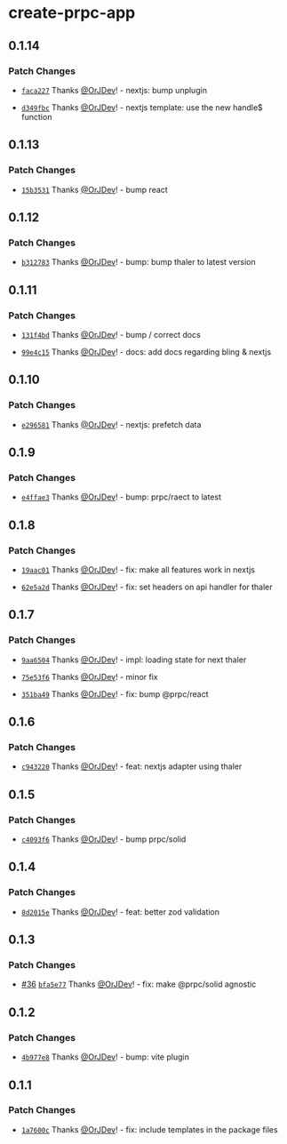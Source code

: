 # create-prpc-app

## 0.1.14

### Patch Changes

- [`faca227`](https://github.com/OrJDev/prpc/commit/faca22708bad5c762bea38bd7591bb751889714e) Thanks [@OrJDev](https://github.com/OrJDev)! - nextjs: bump unplugin

- [`d349fbc`](https://github.com/OrJDev/prpc/commit/d349fbc86b0d199b38307b523dfe637dea877fcd) Thanks [@OrJDev](https://github.com/OrJDev)! - nextjs template: use the new handle$ function

## 0.1.13

### Patch Changes

- [`15b3531`](https://github.com/OrJDev/prpc/commit/15b3531c07bb631669ace2b7cf8b92eb7fb93407) Thanks [@OrJDev](https://github.com/OrJDev)! - bump react

## 0.1.12

### Patch Changes

- [`b312783`](https://github.com/OrJDev/prpc/commit/b3127837cde991ed9e87ff653f5ce5dc9edf10a2) Thanks [@OrJDev](https://github.com/OrJDev)! - bump: bump thaler to latest version

## 0.1.11

### Patch Changes

- [`131f4bd`](https://github.com/OrJDev/prpc/commit/131f4bd1eb3b01ba813c8defb1f0546f8d305b72) Thanks [@OrJDev](https://github.com/OrJDev)! - bump / correct docs

- [`99e4c15`](https://github.com/OrJDev/prpc/commit/99e4c15f0fda199fe6a387948b2507a3b1492eff) Thanks [@OrJDev](https://github.com/OrJDev)! - docs: add docs regarding bling & nextjs

## 0.1.10

### Patch Changes

- [`e296581`](https://github.com/OrJDev/prpc/commit/e296581f2c4264c3e84c6b44cd780a4c4df3f8e8) Thanks [@OrJDev](https://github.com/OrJDev)! - nextjs: prefetch data

## 0.1.9

### Patch Changes

- [`e4ffae3`](https://github.com/OrJDev/prpc/commit/e4ffae3ca912f99b9afa55fa9faa10f9c9d90dd9) Thanks [@OrJDev](https://github.com/OrJDev)! - bump: prpc/raect to latest

## 0.1.8

### Patch Changes

- [`19aac01`](https://github.com/OrJDev/prpc/commit/19aac01e73b012ca888ca556a706d1f63da671c2) Thanks [@OrJDev](https://github.com/OrJDev)! - fix: make all features work in nextjs

- [`62e5a2d`](https://github.com/OrJDev/prpc/commit/62e5a2d209c2f7cbc45bb8c3386d62656fa4015d) Thanks [@OrJDev](https://github.com/OrJDev)! - fix: set headers on api handler for thaler

## 0.1.7

### Patch Changes

- [`9aa6504`](https://github.com/OrJDev/prpc/commit/9aa65040dca46b55daf809c8e8d8ff787d2fc3af) Thanks [@OrJDev](https://github.com/OrJDev)! - impl: loading state for next thaler

- [`75e53f6`](https://github.com/OrJDev/prpc/commit/75e53f6a59ada67dbe4c530512d6ddaa563fab48) Thanks [@OrJDev](https://github.com/OrJDev)! - minor fix

- [`351ba49`](https://github.com/OrJDev/prpc/commit/351ba4918e836635558811bdda74437148287862) Thanks [@OrJDev](https://github.com/OrJDev)! - fix: bump @prpc/react

## 0.1.6

### Patch Changes

- [`c943220`](https://github.com/OrJDev/prpc/commit/c94322078fbec489feca07c36ea3b21ff98ee05b) Thanks [@OrJDev](https://github.com/OrJDev)! - feat: nextjs adapter using thaler

## 0.1.5

### Patch Changes

- [`c4093f6`](https://github.com/OrJDev/prpc/commit/c4093f6345d130c544a12a105ebafc3200eccade) Thanks [@OrJDev](https://github.com/OrJDev)! - bump prpc/solid

## 0.1.4

### Patch Changes

- [`8d2015e`](https://github.com/OrJDev/prpc/commit/8d2015e3cd3534cab4f3b663fc5cb162c7270aa1) Thanks [@OrJDev](https://github.com/OrJDev)! - feat: better zod validation

## 0.1.3

### Patch Changes

- [#36](https://github.com/OrJDev/prpc/pull/36) [`bfa5e77`](https://github.com/OrJDev/prpc/commit/bfa5e778b091de03a96e66873c5399b960562ade) Thanks [@OrJDev](https://github.com/OrJDev)! - fix: make @prpc/solid agnostic

## 0.1.2

### Patch Changes

- [`4b977e8`](https://github.com/OrJDev/prpc/commit/4b977e8ae67f7677b13cdde0f64a7eef52b4d013) Thanks [@OrJDev](https://github.com/OrJDev)! - bump: vite plugin

## 0.1.1

### Patch Changes

- [`1a7600c`](https://github.com/OrJDev/prpc/commit/1a7600cc751fc653218bb1e30640608b5a1da243) Thanks [@OrJDev](https://github.com/OrJDev)! - fix: include templates in the package files
